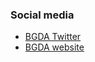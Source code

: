 ### Social media
- [BGDA Twitter](https://twitter.com/B_G_D_A)
- [BGDA website](https://www.bluegrassdarts.com)